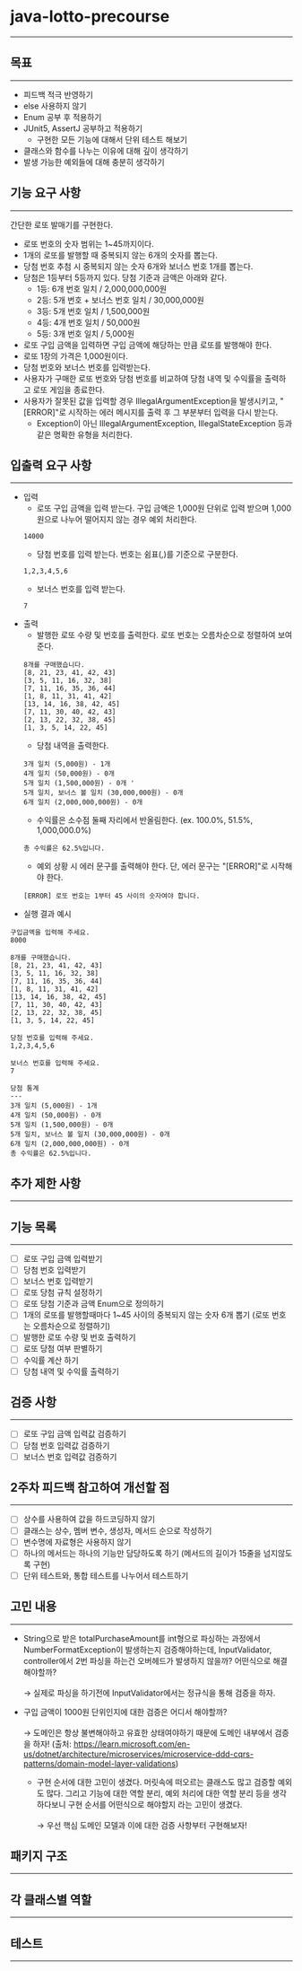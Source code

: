 # java-lotto-precourse

---

## 목표

---

- 피드백 적극 반영하기
- else 사용하지 않기
- Enum 공부 후 적용하기
- JUnit5, AssertJ 공부하고 적용하기
  - 구현한 모든 기능에 대해서 단위 테스트 해보기
- 클래스와 함수를 나누는 이유에 대해 깊이 생각하기
- 발생 가능한 예외들에 대해 충분히 생각하기

## 기능 요구 사항

---

간단한 로또 발매기를 구현한다.

- 로또 번호의 숫자 범위는 1~45까지이다.
- 1개의 로또를 발행할 때 중복되지 않는 6개의 숫자를 뽑는다.
- 당첨 번호 추첨 시 중복되지 않는 숫자 6개와 보너스 번호 1개를 뽑는다.
- 당첨은 1등부터 5등까지 있다. 당첨 기준과 금액은 아래와 같다.
  - 1등: 6개 번호 일치 / 2,000,000,000원
  - 2등: 5개 번호 + 보너스 번호 일치 / 30,000,000원
  - 3등: 5개 번호 일치 / 1,500,000원
  - 4등: 4개 번호 일치 / 50,000원
  - 5등: 3개 번호 일치 / 5,000원
- 로또 구입 금액을 입력하면 구입 금액에 해당하는 만큼 로또를 발행해야 한다.
- 로또 1장의 가격은 1,000원이다.
- 당첨 번호와 보너스 번호를 입력받는다.
- 사용자가 구매한 로또 번호와 당첨 번호를 비교하여 당첨 내역 및 수익률을 출력하고 로또 게임을 종료한다.
- 사용자가 잘못된 값을 입력할 경우 IllegalArgumentException을 발생시키고, "[ERROR]"로 시작하는 에러 메시지를 출력 후 그 부분부터 입력을 다시 받는다.
  - Exception이 아닌 IllegalArgumentException, IllegalStateException 등과 같은 명확한 유형을 처리한다.

## 입출력 요구 사항

---

- 입력
  - 로또 구입 금액을 입력 받는다. 구입 금액은 1,000원 단위로 입력 받으며 1,000원으로 나누어 떨어지지 않는 경우 예외 처리한다.
  ```
  14000
  ```
  - 당첨 번호를 입력 받는다. 번호는 쉼표(,)를 기준으로 구분한다.
  ```
  1,2,3,4,5,6
  ```
  - 보너스 번호를 입력 받는다.
  ```
  7
  ```
- 출력
  - 발행한 로또 수량 및 번호를 출력한다. 로또 번호는 오름차순으로 정렬하여 보여준다.
  ```
  8개를 구매했습니다.
  [8, 21, 23, 41, 42, 43]
  [3, 5, 11, 16, 32, 38]
  [7, 11, 16, 35, 36, 44]
  [1, 8, 11, 31, 41, 42]
  [13, 14, 16, 38, 42, 45]
  [7, 11, 30, 40, 42, 43]
  [2, 13, 22, 32, 38, 45]
  [1, 3, 5, 14, 22, 45]
  ```
  - 당첨 내역을 출력한다.
  ```
  3개 일치 (5,000원) - 1개
  4개 일치 (50,000원) - 0개
  5개 일치 (1,500,000원) - 0개 '
  5개 일치, 보너스 볼 일치 (30,000,000원) - 0개
  6개 일치 (2,000,000,000원) - 0개
  ```
  - 수익률은 소수점 둘째 자리에서 반올림한다. (ex. 100.0%, 51.5%, 1,000,000.0%)
  ```
  총 수익률은 62.5%입니다.
  ```
  - 예외 상황 시 에러 문구를 출력해야 한다. 단, 에러 문구는 "[ERROR]"로 시작해야 한다.
  ```
  [ERROR] 로또 번호는 1부터 45 사이의 숫자여야 합니다.
  ```
- 실행 결과 예시
```
구입금액을 입력해 주세요.
8000

8개를 구매했습니다.
[8, 21, 23, 41, 42, 43] 
[3, 5, 11, 16, 32, 38] 
[7, 11, 16, 35, 36, 44] 
[1, 8, 11, 31, 41, 42] 
[13, 14, 16, 38, 42, 45] 
[7, 11, 30, 40, 42, 43] 
[2, 13, 22, 32, 38, 45] 
[1, 3, 5, 14, 22, 45]

당첨 번호를 입력해 주세요.
1,2,3,4,5,6

보너스 번호를 입력해 주세요.
7

당첨 통계
---
3개 일치 (5,000원) - 1개
4개 일치 (50,000원) - 0개
5개 일치 (1,500,000원) - 0개
5개 일치, 보너스 볼 일치 (30,000,000원) - 0개
6개 일치 (2,000,000,000원) - 0개
총 수익률은 62.5%입니다.
```

## 추가 제한 사항

---

## 기능 목록

---

- [ ] 로또 구입 금액 입력받기
- [ ] 당첨 번호 입력받기
- [ ] 보너스 번호 입력받기
- [ ] 로또 당첨 규칙 설정하기
- [ ] 로또 당첨 기준과 금액 Enum으로 정의하기
- [ ] 1개의 로또를 발행할때마다 1~45 사이의 중복되지 않는 숫자 6개 뽑기 (로또 번호는 오름차순으로 정렬하기)
- [ ] 발행한 로또 수량 및 번호 출력하기
- [ ] 로또 당첨 여부 판별하기
- [ ] 수익률 계산 하기
- [ ] 당첨 내역 및 수익률 출력하기

## 검증 사항

---

- [ ] 로또 구입 금액 입력값 검증하기
- [ ] 당첨 번호 입력값 검증하기
- [ ] 보너스 번호 입력값 검증하기

## 2주차 피드백 참고하여 개선할 점

---

- [ ] 상수를 사용하여 값을 하드코딩하지 않기
- [ ] 클래스는 상수, 멤버 변수, 생성자, 메서드 순으로 작성하기
- [ ] 변수명에 자료형은 사용하지 않기
- [ ] 하나의 메서드는 하나의 기능만 담당하도록 하기 (메서드의 길이가 15줄을 넘지않도록 구현)
- [ ] 단위 테스트와, 통합 테스트를 나누어서 테스트하기

## 고민 내용

---

- String으로 받은 totalPurchaseAmount를 int형으로 파싱하는 과정에서 NumberFormatException이 발생하는지 검증해야하는데, InputValidator, controller에서 2번 파싱을 하는건 오버헤드가 발생하지 않을까? 어떤식으로 해결해야할까? <br> <br>
  &rarr; 실제로 파싱을 하기전에 InputValidator에서는 정규식을 통해 검증을 하자.

- 구입 금액이 1000원 단위인지에 대한 검증은 어디서 해야할까? <br> <br>
  &rarr; 도메인은 항상 불변해야하고 유효한 상태여야하기 때문에 도메인 내부에서 검증을 하자!
  (출처: https://learn.microsoft.com/en-us/dotnet/architecture/microservices/microservice-ddd-cqrs-patterns/domain-model-layer-validations)

  - 구현 순서에 대한 고민이 생겼다. 머릿속에 떠오르는 클래스도 많고 검증할 예외도 많다. 그리고 기능에 대한 역할 분리, 예외 처리에 대한 역할 분리 등을 생각하다보니 구현 순서를 어떤식으로 해야할지 라는 고민이 생겼다. <br> <br>
    &rarr; 우선 핵심 도메인 모델과 이에 대한 검증 사항부터 구현해보자!
## 패키지 구조

---

## 각 클래스별 역할

---

## 테스트

---